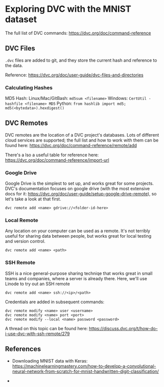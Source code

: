 # Exploring DVC with the MNIST dataset


The full list of DVC commands: https://dvc.org/doc/command-reference


## DVC Files

`.dvc` files are added to git, and they store the current hash and reference to the data.

Reference: https://dvc.org/doc/user-guide/dvc-files-and-directories


### Calculating Hashes

MD5 Hash: 
Linux/Mac/GitBash:  `md5sum <filename>`
Windows: `CertUtil -hashfile <filename> MD5`
Python: `from hashlib import md5; md5(<bytedata>).hexdigest()`



## DVC Remotes

DVC remotes are the location of a DVC project's databases.  Lots of different cloud services are supported; the full list and how to work with them can be found here:  https://dvc.org/doc/command-reference/remote/add

There's a lso a useful table for reference here: https://dvc.org/doc/command-reference/import-url

### Google Drive

Google Drive is the simplest to set up, and works great for some projects.  DVC's documentation focuses on google drive (with the most extensive docs for it: https://dvc.org/doc/user-guide/setup-google-drive-remote), so let's take a look at that first.

`dvc remote add <name> gdrive://<folder-id-here>`


### Local Remote

Any location on your computer can be used as a remote.  It's not terribly useful for sharing data between people, but works great for local testing and version control.

`dvc remote add <name> <path>`

### SSH Remote

SSH is a nice general-purpose sharing techniqe that works great in small teams and companies, where a server is already there.  Here, we'll use Linode 
to try out an SSH remote

`dvc remote add <name> ssh://<ip>/<path>`

Credentials are added in subsequent commands:
```
dvc remote modify <name> user <username>
dvc remote modify <name> port <port>
dvc remote modify --local <name> password <password>
```

A thread on this topic can be found here: https://discuss.dvc.org/t/how-do-i-use-dvc-with-ssh-remote/279



## References

  - Downloading MNIST data with Keras: https://machinelearningmastery.com/how-to-develop-a-convolutional-neural-network-from-scratch-for-mnist-handwritten-digit-classification/

  - 